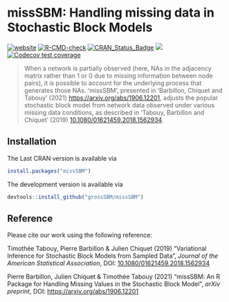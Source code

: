 
# missSBM: Handling missing data in Stochastic Block Models

<!-- badges: start -->

[![website](https://github.com/GrossSBM/missSBM/workflows/pkgdown/badge.svg)](https://grosssbm.github.io/missSBM/)
[![R-CMD-check](https://github.com/grosssbm/missSBM/workflows/R-CMD-check/badge.svg)](https://github.com/grosssbm/missSBM/actions)
[![CRAN\_Status\_Badge](http://www.r-pkg.org/badges/version/missSBM)](https://cran.r-project.org/package=missSBM)
[![](https://img.shields.io/github/last-commit/grossSBM/missSBM.svg)](https://github.com/GrossSBM/missSBM/commits/master)
[![Codecov test
coverage](https://codecov.io/gh/GrossSBM/missSBM/branch/master/graph/badge.svg)](https://codecov.io/gh/GrossSBM/missSBM?branch=master)

<!-- badges: end -->

> When a network is partially observed (here, NAs in the adjacency
> matrix rather than 1 or 0 due to missing information between node
> pairs), it is possible to account for the underlying process that
> generates those NAs. ‘missSBM’, presented in ‘Barbillon, Chiquet and
> Tabouy’ (2021) <https://arxiv.org/abs/1906.12201>, adjusts the popular
> stochastic block model from network data observed under various
> missing data conditions, as described in ‘Tabouy, Barbillon and
> Chiquet’ (2019)
> [10.1080/01621459.2018.1562934](https://doi.org/10.1080/01621459.2018.1562934).

## Installation

The Last CRAN version is available via

``` r
install.packages("missSBM")
```

The development version is available via

``` r
devtools::install_github("grossSBM/missSBM")
```

## Reference

Please cite our work using the following reference:

Timothée Tabouy, Pierre Barbillon & Julien Chiquet (2019) “Variational
Inference for Stochastic Block Models from Sampled Data”, *Journal of
the American Statistical Association*, DOI:
[10.1080/01621459.2018.1562934](https://doi.org/10.1080/01621459.2018.1562934)

Pierre Barbillon, Julien Chiquet & Timothée Tabouy (2021) “missSBM: An R
Package for Handling Missing Values in the Stochastic Block Model”,
*arXiv preprint*, DOI: <https://arxiv.org/abs/1906.12201>
